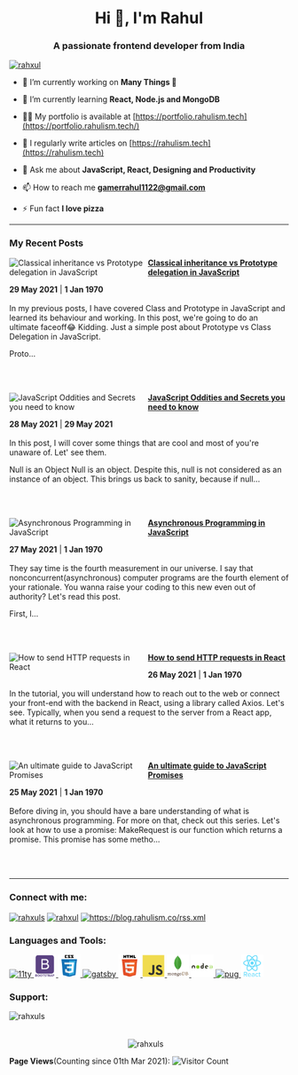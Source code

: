 <h1 align="center">Hi 👋, I'm Rahul</h1>
<h3 align="center">A passionate frontend developer from India</h3>

<p align="left"> <a href="https://twitter.com/rahxul" target="blank"><img src="https://img.shields.io/twitter/follow/rahxul?logo=twitter&style=for-the-badge" alt="rahxul" /></a> </p>

- 🔭 I’m currently working on **Many Things 🥺**

- 🌱 I’m currently learning **React, Node.js and MongoDB**

- 👨‍💻 My portfolio is available at [https://portfolio.rahulism.tech](https://portfolio.rahulism.tech/)

- 📝 I regularly write articles on [https://rahulism.tech](https://rahulism.tech)

- 💬 Ask me about **JavaScript, React, Designing and Productivity**

- 📫 How to reach me **gamerrahul1122@gmail.com**

- ⚡ Fun fact **I love pizza**

<hr>

### My Recent Posts

<!-- HASHNODE_BLOG:START -->
<p align="left">
<a href="https://rahulism.hashnode.dev/classical-inheritance-vs-prototype-delegation-in-javascript" title="Classical inheritance vs Prototype delegation in JavaScript"><img src="https://cdn.hashnode.com/res/hashnode/image/upload/v1622265106837/rRv2BAm_z.png" alt="Classical inheritance vs Prototype delegation in JavaScript" width="250px" align="left" /></a>
<a href="https://rahulism.hashnode.dev/classical-inheritance-vs-prototype-delegation-in-javascript" title="Classical inheritance vs Prototype delegation in JavaScript"><strong>Classical inheritance vs Prototype delegation in JavaScript</strong></a>
<div><strong>29 May 2021</strong> | <strong>1 Jan 1970</strong></div>
<br/> In my previous posts, I have covered Class and Prototype in JavaScript and learned its behaviour and working. In this post, we're going to do an ultimate faceoff😂 Kidding. Just a simple post about Prototype vs Class Delegation in JavaScript. 

Proto... </p> <br/> <br/>
<p align="left">
<a href="https://rahulism.hashnode.dev/javascript-oddities-and-secrets-you-need-to-know" title="JavaScript Oddities and Secrets you need to know"><img src="https://cdn.hashnode.com/res/hashnode/image/upload/v1622186133204/4LlRJIrnh.png" alt="JavaScript Oddities and Secrets you need to know" width="250px" align="left" /></a>
<a href="https://rahulism.hashnode.dev/javascript-oddities-and-secrets-you-need-to-know" title="JavaScript Oddities and Secrets you need to know"><strong>JavaScript Oddities and Secrets you need to know</strong></a>
<div><strong>28 May 2021</strong> | <strong>29 May 2021</strong></div>
<br/> In this post, I will cover some things that are cool and most of you're unaware of. Let' see them. 

Null is an Object
Null is an object. Despite this, null is not considered as an instance of an object. This brings us back to sanity, because if null... </p> <br/> <br/>
<p align="left">
<a href="https://rahulism.hashnode.dev/asynchronous-programming-in-javascript" title="Asynchronous Programming in JavaScript"><img src="https://cdn.hashnode.com/res/hashnode/image/upload/v1622095969334/EDkvIgxJ7.png" alt="Asynchronous Programming in JavaScript" width="250px" align="left" /></a>
<a href="https://rahulism.hashnode.dev/asynchronous-programming-in-javascript" title="Asynchronous Programming in JavaScript"><strong>Asynchronous Programming in JavaScript</strong></a>
<div><strong>27 May 2021</strong> | <strong>1 Jan 1970</strong></div>
<br/> They say time is the fourth measurement in our universe. I say that nonconcurrent(asynchronous) computer programs are the fourth element of your rationale. You wanna raise your coding to this new even out of authority? Let's read this post.

First, l... </p> <br/> <br/>
<p align="left">
<a href="https://rahulism.hashnode.dev/how-to-send-http-requests-in-react" title="How to send HTTP requests in React"><img src="https://cdn.hashnode.com/res/hashnode/image/upload/v1622004712630/bOB_8moF-.png" alt="How to send HTTP requests in React" width="250px" align="left" /></a>
<a href="https://rahulism.hashnode.dev/how-to-send-http-requests-in-react" title="How to send HTTP requests in React"><strong>How to send HTTP requests in React</strong></a>
<div><strong>26 May 2021</strong> | <strong>1 Jan 1970</strong></div>
<br/> In the tutorial, you will understand how to reach out to the web or connect your front-end with the backend in React, using a library called Axios. 
Let's see. 
Typically, when you send a request to the server from a React app, what it returns to you... </p> <br/> <br/>
<p align="left">
<a href="https://rahulism.hashnode.dev/an-ultimate-guide-to-javascript-promises" title="An ultimate guide to JavaScript Promises"><img src="https://cdn.hashnode.com/res/hashnode/image/upload/v1621911050131/f5SSVSDrb.png" alt="An ultimate guide to JavaScript Promises" width="250px" align="left" /></a>
<a href="https://rahulism.hashnode.dev/an-ultimate-guide-to-javascript-promises" title="An ultimate guide to JavaScript Promises"><strong>An ultimate guide to JavaScript Promises</strong></a>
<div><strong>25 May 2021</strong> | <strong>1 Jan 1970</strong></div>
<br/> Before diving in, you should have a bare understanding of what is asynchronous programming. For more on that, check out this series. Let's look at how to use a promise: 
MakeRequest is our function which returns a promise. This promise has some metho... </p> <br/> <br/>
<!-- HASHNODE_BLOG:END -->


<hr>

<h3 align="left">Connect with me:</h3>
<p align="left">
<a href="https://dev.to/rahxuls" target="blank"><img align="center" src="https://cdn.jsdelivr.net/npm/simple-icons@3.0.1/icons/dev-dot-to.svg" alt="rahxuls" height="30" width="40" /></a>
<a href="https://twitter.com/rahxul" target="blank"><img align="center" src="https://cdn.jsdelivr.net/npm/simple-icons@3.0.1/icons/twitter.svg" alt="rahxul" height="30" width="40" /></a>
<a href="/https://blog.rahulism.co/rss.xml" target="blank"><img align="center" src="https://cdn.jsdelivr.net/npm/simple-icons@3.0.1/icons/rss.svg" alt="https://blog.rahulism.co/rss.xml" height="30" width="40" /></a>
</p>

<h3 align="left">Languages and Tools:</h3>
<p align="left"> <a href="https://www.11ty.dev/" target="_blank"> <img src="https://gist.githubusercontent.com/vivek32ta/c7f7bf583c1fb1c58d89301ea40f37fd/raw/f4c85cce5790758286b8f155ef9a177710b995df/11ty.svg" alt="11ty" width="40" height="40"/> </a> <a href="https://getbootstrap.com" target="_blank"> <img src="https://raw.githubusercontent.com/devicons/devicon/master/icons/bootstrap/bootstrap-plain-wordmark.svg" alt="bootstrap" width="40" height="40"/> </a> <a href="https://www.w3schools.com/css/" target="_blank"> <img src="https://raw.githubusercontent.com/devicons/devicon/master/icons/css3/css3-original-wordmark.svg" alt="css3" width="40" height="40"/> </a> <a href="https://www.gatsbyjs.com/" target="_blank"> <img src="https://www.vectorlogo.zone/logos/gatsbyjs/gatsbyjs-icon.svg" alt="gatsby" width="40" height="40"/> </a> <a href="https://www.w3.org/html/" target="_blank"> <img src="https://raw.githubusercontent.com/devicons/devicon/master/icons/html5/html5-original-wordmark.svg" alt="html5" width="40" height="40"/> </a> <a href="https://developer.mozilla.org/en-US/docs/Web/JavaScript" target="_blank"> <img src="https://raw.githubusercontent.com/devicons/devicon/master/icons/javascript/javascript-original.svg" alt="javascript" width="40" height="40"/> </a> <a href="https://www.mongodb.com/" target="_blank"> <img src="https://raw.githubusercontent.com/devicons/devicon/master/icons/mongodb/mongodb-original-wordmark.svg" alt="mongodb" width="40" height="40"/> </a> <a href="https://nodejs.org" target="_blank"> <img src="https://raw.githubusercontent.com/devicons/devicon/master/icons/nodejs/nodejs-original-wordmark.svg" alt="nodejs" width="40" height="40"/> </a> <a href="https://pugjs.org" target="_blank"> <img src="https://cdn.worldvectorlogo.com/logos/pug.svg" alt="pug" width="40" height="40"/> </a> <a href="https://reactjs.org/" target="_blank"> <img src="https://raw.githubusercontent.com/devicons/devicon/master/icons/react/react-original-wordmark.svg" alt="react" width="40" height="40"/> </a> </p>

<h3 align="left">Support:</h3>
<p><a href="https://www.buymeacoffee.com/rahxuls"> <img align="left" src="https://cdn.buymeacoffee.com/buttons/v2/default-yellow.png" height="50" width="210" alt="rahxuls" /></a></p><br><br>

<p>&nbsp;<img align="center" src="https://github-readme-stats.vercel.app/api?username=rahxuls&show_icons=true&locale=en" alt="rahxuls" /></p>

**Page Views**(Counting since 01th Mar 2021): ![Visitor Count](https://profile-counter.glitch.me/rahxuls/count.svg)

